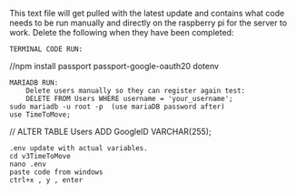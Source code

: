 This text file will get pulled with the latest update and contains what code
needs to be run manually and directly on the raspberry pi for the server to work.
    Delete the following when they have been completed:



    TERMINAL CODE RUN:
//npm install passport passport-google-oauth20 dotenv


    MARIADB RUN:
        Delete users manually so they can register again test: 
        DELETE FROM Users WHERE username = 'your_username';
    sudo mariadb -u root -p  (use mariaDB password after)
    use TimeToMove;
 // ALTER TABLE Users ADD GoogleID VARCHAR(255);


    .env update with actual variables.
    cd v3TimeToMove
    nano .env
    paste code from windows
    ctrl+x , y , enter